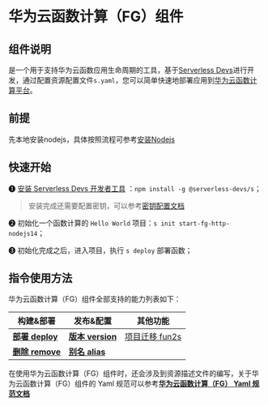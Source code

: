 # 华为云函数计算（FG）组件
## 组件说明
是一个用于支持华为云函数应用生命周期的工具，基于[Serverless Devs](https://www.serverless-devs.com/)进行开发，通过配置资源配置文件`s.yaml`，您可以简单快速地部署应用到[华为云函数计算平台](https://www.huaweicloud.com/product/functiongraph.html)。

## 前提
先本地安装nodejs，具体按照流程可参考[安装Nodejs](https://zhuanlan.zhihu.com/p/442215189)

## 快速开始
❶ [安装 Serverless Devs 开发者工具](https://github.com/Serverless-Devs/Serverless-Devs/blob/master/docs/zh/install.md) ：`npm install -g @serverless-devs/s`； 
> 安装完成还需要配置密钥，可以参考[密钥配置文档](./docs/zh/config.md)   

❷ 初始化一个函数计算的 `Hello World` 项目：`s init start-fg-http-nodejs14`；

❸ 初始化完成之后，进入项目，执行 `s deploy` 部署函数；

## 指令使用方法

华为云函数计算（FG）组件全部支持的能力列表如下：

| 构建&部署 | 发布&配置  |  其他功能 |
| --- | --- | --- |
| [**部署 deploy**](docs/zh/command/deploy.md)   |  [**版本 version**](docs/zh/command/version.md)      | [项目迁移 fun2s](docs/zh/command/fun2s.md) | 
| [**删除 remove**](docs/zh/command/remove.md)   |  [**别名 alias**](docs/zh/command/alias.md)     |  | 

在使用华为云函数计算（FG）组件时，还会涉及到资源描述文件的编写，关于华为云函数计算（FG）组件的 Yaml 规范可以参考[**华为云函数计算（FG） Yaml 规范文档**](docs/zh/yaml/readme.md)
